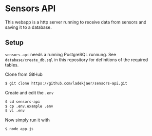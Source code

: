 # Sensors API

This webapp is a http server running to receive data from sensors and saving it to a database.

## Setup
`sensors-api` needs a running PostgreSQL runnung. See `database/create_db.sql` in this repository for definitions of the required tables.

Clone from GitHub
```sh
$ git clone https://github.com/ladekjaer/sensors-api.git
```
Create and edit the `.env`
```sh
$ cd sensors-api
$ cp .env.example .env
$ vi .env
```
Now simply run it with
```sh
$ node app.js
```

